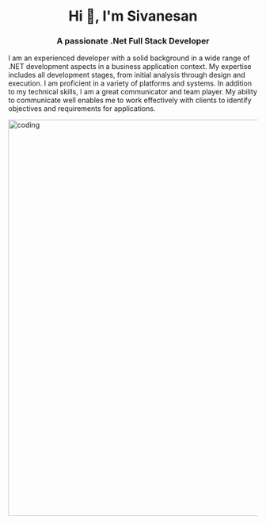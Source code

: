 

<h1 align="center">Hi 👋, I'm Sivanesan</h1>
<h3 align="center">A passionate .Net Full Stack Developer</h3>
<p>I am an experienced developer with a solid background in a wide range of .NET development aspects in a business application context. My expertise includes all development stages, from initial analysis through design and execution. I am proficient in a variety of platforms and systems. In addition to my technical skills, I am a great communicator and team player. My ability to communicate well enables me to work effectively with clients to identify objectives and requirements for applications.</p>




<img align="center" alt="coding" width="800" src="https://media.licdn.com/dms/image/D4D16AQGVVUFTa6e6nQ/profile-displaybackgroundimage-shrink_200_800/0/1706759827265?e=2147483647&v=beta&t=wtW1pD27ivUiMgU3Dae3Hy-0khOnn24kb9hrV828jFU">
<br>
